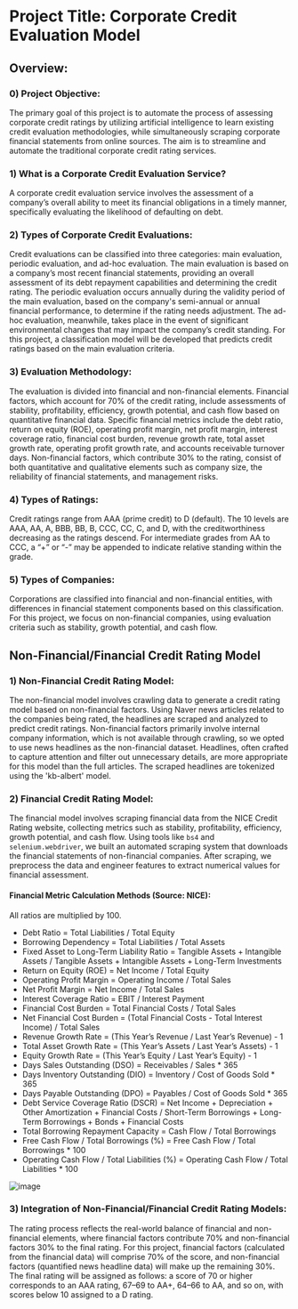 # Project Title: Corporate Credit Evaluation Model

## Overview:

### 0) Project Objective:
The primary goal of this project is to automate the process of assessing corporate credit ratings by utilizing artificial intelligence to learn existing credit evaluation methodologies, while simultaneously scraping corporate financial statements from online sources. The aim is to streamline and automate the traditional corporate credit rating services.

### 1) What is a Corporate Credit Evaluation Service?
A corporate credit evaluation service involves the assessment of a company’s overall ability to meet its financial obligations in a timely manner, specifically evaluating the likelihood of defaulting on debt.

### 2) Types of Corporate Credit Evaluations:
Credit evaluations can be classified into three categories: main evaluation, periodic evaluation, and ad-hoc evaluation. The main evaluation is based on a company’s most recent financial statements, providing an overall assessment of its debt repayment capabilities and determining the credit rating. The periodic evaluation occurs annually during the validity period of the main evaluation, based on the company's semi-annual or annual financial performance, to determine if the rating needs adjustment. The ad-hoc evaluation, meanwhile, takes place in the event of significant environmental changes that may impact the company’s credit standing. For this project, a classification model will be developed that predicts credit ratings based on the main evaluation criteria.

### 3) Evaluation Methodology:
The evaluation is divided into financial and non-financial elements. Financial factors, which account for 70% of the credit rating, include assessments of stability, profitability, efficiency, growth potential, and cash flow based on quantitative financial data. Specific financial metrics include the debt ratio, return on equity (ROE), operating profit margin, net profit margin, interest coverage ratio, financial cost burden, revenue growth rate, total asset growth rate, operating profit growth rate, and accounts receivable turnover days. Non-financial factors, which contribute 30% to the rating, consist of both quantitative and qualitative elements such as company size, the reliability of financial statements, and management risks.

### 4) Types of Ratings:
Credit ratings range from AAA (prime credit) to D (default). The 10 levels are AAA, AA, A, BBB, BB, B, CCC, CC, C, and D, with the creditworthiness decreasing as the ratings descend. For intermediate grades from AA to CCC, a “+” or “-” may be appended to indicate relative standing within the grade.

### 5) Types of Companies:
Corporations are classified into financial and non-financial entities, with differences in financial statement components based on this classification. For this project, we focus on non-financial companies, using evaluation criteria such as stability, growth potential, and cash flow.

## Non-Financial/Financial Credit Rating Model

### 1) Non-Financial Credit Rating Model:
The non-financial model involves crawling data to generate a credit rating model based on non-financial factors. Using Naver news articles related to the companies being rated, the headlines are scraped and analyzed to predict credit ratings. Non-financial factors primarily involve internal company information, which is not available through crawling, so we opted to use news headlines as the non-financial dataset. Headlines, often crafted to capture attention and filter out unnecessary details, are more appropriate for this model than the full articles. The scraped headlines are tokenized using the 'kb-albert' model.

### 2) Financial Credit Rating Model:
The financial model involves scraping financial data from the NICE Credit Rating website, collecting metrics such as stability, profitability, efficiency, growth potential, and cash flow. Using tools like `bs4` and `selenium.webdriver`, we built an automated scraping system that downloads the financial statements of non-financial companies. After scraping, we preprocess the data and engineer features to extract numerical values for financial assessment.

#### Financial Metric Calculation Methods (Source: NICE):
All ratios are multiplied by 100.
- Debt Ratio = Total Liabilities / Total Equity
- Borrowing Dependency = Total Liabilities / Total Assets
- Fixed Asset to Long-Term Liability Ratio = Tangible Assets + Intangible Assets / Tangible Assets + Intangible Assets + Long-Term Investments
- Return on Equity (ROE) = Net Income / Total Equity
- Operating Profit Margin = Operating Income / Total Sales
- Net Profit Margin = Net Income / Total Sales
- Interest Coverage Ratio = EBIT / Interest Payment
- Financial Cost Burden = Total Financial Costs / Total Sales
- Net Financial Cost Burden = (Total Financial Costs - Total Interest Income) / Total Sales
- Revenue Growth Rate = (This Year’s Revenue / Last Year’s Revenue) - 1
- Total Asset Growth Rate = (This Year’s Assets / Last Year’s Assets) - 1
- Equity Growth Rate = (This Year’s Equity / Last Year’s Equity) - 1
- Days Sales Outstanding (DSO) = Receivables / Sales * 365
- Days Inventory Outstanding (DIO) = Inventory / Cost of Goods Sold * 365
- Days Payable Outstanding (DPO) = Payables / Cost of Goods Sold * 365
- Debt Service Coverage Ratio (DSCR) = Net Income + Depreciation + Other Amortization + Financial Costs / Short-Term Borrowings + Long-Term Borrowings + Bonds + Financial Costs
- Total Borrowing Repayment Capacity = Cash Flow / Total Borrowings
- Free Cash Flow / Total Borrowings (%) = Free Cash Flow / Total Borrowings * 100
- Operating Cash Flow / Total Liabilities (%) = Operating Cash Flow / Total Liabilities * 100

![image](https://github.com/user-attachments/assets/3215c677-df52-4916-b203-a659107309cd)

### 3) Integration of Non-Financial/Financial Credit Rating Models:
The rating process reflects the real-world balance of financial and non-financial elements, where financial factors contribute 70% and non-financial factors 30% to the final rating. For this project, financial factors (calculated from the financial data) will comprise 70% of the score, and non-financial factors (quantified news headline data) will make up the remaining 30%. The final rating will be assigned as follows: a score of 70 or higher corresponds to an AAA rating, 67–69 to AA+, 64–66 to AA, and so on, with scores below 10 assigned to a D rating.



